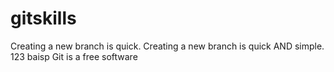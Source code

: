 # gitskills
Creating a new branch is quick.
Creating a new branch is quick AND simple.
123
baisp
Git is a free software


